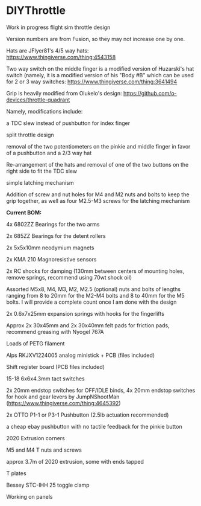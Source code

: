 # DIYThrottle
Work in progress flight sim throttle design

Version numbers are from Fusion, so they may not increase one by one.

Hats are JFlyer81's 4/5 way hats: https://www.thingiverse.com/thing:4543158

Two way switch on the middle finger is a modified version of Huzarski's hat switch (namely, it is a modified version of his "Body #B" which can be used for 2 or 3 way switches: https://www.thingiverse.com/thing:3641494

Grip is heavily modified from Olukelo's design: https://github.com/o-devices/throttle-quadrant 

Namely, modifications include:

a TDC slew instead of pushbutton for index finger

split throttle design

removal of the two potentiometers on the pinkie and middle finger in favor of a pushbutton and a 2/3 way hat

Re-arrangement of the hats and removal of one of the two buttons on the right side to fit the TDC slew

simple latching mechanism

Addition of screw and nut holes for M4 and M2 nuts and bolts to keep the grip together, as well as four M2.5-M3 screws for the latching mechanism


**Current BOM:**

4x 6802ZZ Bearings for the two arms

2x 685ZZ Bearings for the detent rollers

2x 5x5x10mm neodymium magnets

2x KMA 210 Magnoresistive sensors

2x RC shocks for damping (130mm between centers of mounting holes, remove springs, recommend using 70wt shock oil)

Assorted M5x8, M4, M3, M2, M2.5 (optional) nuts and bolts of lengths ranging from 8 to 20mm for the M2-M4 bolts and 8 to 40mm for the M5 bolts. I will provide a complete count once I am done with the design

2x 0.6x7x25mm expansion springs with hooks for the fingerlifts

Approx 2x 30x45mm and 2x 30x40mm felt pads for friction pads, recommend greasing with Nyogel 767A

Loads of PETG filament

Alps RKJXV1224005 analog ministick + PCB (files included)

Shift register board (PCB files included)

15-18 6x6x4.3mm tact switches

2x 20mm endstop switches for OFF/IDLE binds, 4x 20mm endstop switches for hook and gear levers by JumpNShootMan (https://www.thingiverse.com/thing:4645392)

2x OTTO P1-1 or P3-1 Pushbutton (2.5lb actuation recommended)

a cheap ebay pushbutton with no tactile feedback for the pinkie button

2020 Extrusion corners

M5 and M4 T nuts and screws

approx 3.7m of 2020 extrusion, some with ends tapped

T plates

Bessey STC-IHH 25 toggle clamp

Working on panels
